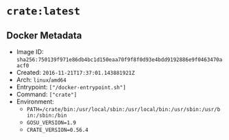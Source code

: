 # `crate:latest`

## Docker Metadata

- Image ID: `sha256:750139f971e86db4bc1d150eaa70f9f8f0d93e4bdd9192886e9f0463470aacf0`
- Created: `2016-11-21T17:37:01.143881921Z`
- Arch: `linux`/`amd64`
- Entrypoint: `["/docker-entrypoint.sh"]`
- Command: `["crate"]`
- Environment:
  - `PATH=/crate/bin:/usr/local/sbin:/usr/local/bin:/usr/sbin:/usr/bin:/sbin:/bin`
  - `GOSU_VERSION=1.9`
  - `CRATE_VERSION=0.56.4`

